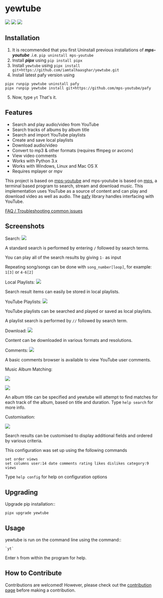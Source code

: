 yewtube
===========
![](https://img.shields.io/pypi/v/mps-youtube.svg) ![](https://img.shields.io/pypi/dm/mps-youtube.svg)  ![](https://img.shields.io/pypi/wheel/mps-youtube.svg)

Installation
------------
1. It is recommended that you first Uninstall previous installations of **_mps-youtube_** .i.e. `pip uninstall mps-youtube`
2.  Install **_pipx_** using `pip install pipx`
3.  Install `yewtube` using `pipx install git+https://github.com/iamtalhaasghar/yewtube.git`
4.  Install latest pafy version using 
 ```
pipx runpip yewtube uninstall pafy
pipx runpip yewtube install git+https://github.com/mps-youtube/pafy 
```
5.  Now, type `yt` That's it.

Features
--------

-   Search and play audio/video from YouTube
-   Search tracks of albums by album title
-   Search and import YouTube playlists
-   Create and save local playlists
-   Download audio/video
-   Convert to mp3 & other formats (requires ffmpeg or avconv)
-   View video comments
-   Works with Python 3.x
-   Works with Windows, Linux and Mac OS X
-   Requires mplayer or mpv

This project is based on [mps-youtube](https://github.com/mps-youtube/mps-youtube) and mps-youtube is based on [mps](https://web.archive.org/web/20180429034221/https://github.com/np1/mps), a terminal based program to search, stream and download music. This
implementation uses YouTube as a source of content and can play and
download video as well as audio. The [pafy](https://github.com/mps-youtube/pafy)  library handles interfacing with YouTube.

[FAQ / Troubleshooting common issues](https://github.com/mps-youtube/mps-youtube/wiki/Troubleshooting)

Screenshots
-----------

Search:
![](http://mps-youtube.github.io/mps-youtube/std-search.png)

A standard search is performed by entering `/` followed by search terms.

You can play all of the search results by giving `1-` as input

Repeating song/songs can be done with `song_number[loop]`, for example:
`1[3]` or `4-6[2]`

Local Playlists:
![](http://mps-youtube.github.io/mps-youtube/local-playlist.png)

Search result items can easily be stored in local playlists.

YouTube Playlists:
![](http://mps-youtube.github.io/mps-youtube/playlist-search.png)

YouTube playlists can be searched and played or saved as local
playlists.

A playlist search is performed by `//` followed by search term.

Download:
![](http://mps-youtube.github.io/mps-youtube/download.png)

Content can be downloaded in various formats and resolutions.

Comments:
![](http://mps-youtube.github.io/mps-youtube/comments.png)

A basic comments browser is available to view YouTube user comments.

Music Album Matching:

![](http://mps-youtube.github.io/mps-youtube/album-1.png)

![](http://mps-youtube.github.io/mps-youtube/album-2.png)

An album title can be specified and yewtube will attempt to find
matches for each track of the album, based on title and duration. Type
`help search` for more info.

Customisation:

![](http://mps-youtube.github.io/mps-youtube/customisation2.png)

Search results can be customised to display additional fields and
ordered by various criteria.

This configuration was set up using the following commands
```
set order views
set columns user:14 date comments rating likes dislikes category:9 views
```

Type `help config` for help on configuration options

Upgrading
---------

Upgrade pip installation::

    pipx upgrade yewtube

Usage
-----

yewtube is run on the command line using the command::

    `yt`

Enter `h` from within the program for help.

How to Contribute
-----------------

Contributions are welcomed! However, please check out the [contribution page](https://github.com/iamtalhaasghar/yewtube/blob/develop/CONTRIBUTING.md) before making a contribution.

